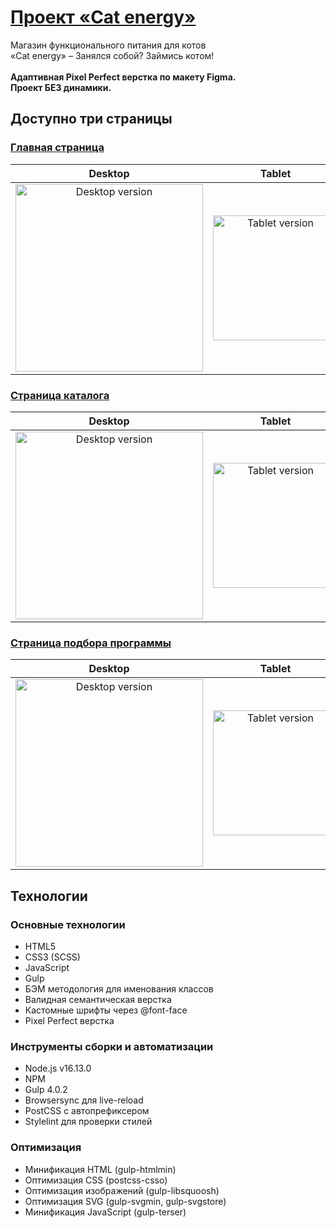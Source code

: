 # [Проект «Cat energy»](https://denispan.github.io/cat-energy-shop/index.html)

Магазин функционального питания для котов </br> «Cat energy» – Занялся собой? Займись котом! </br></br>
<strong>Адаптивная Pixel Perfect верстка по макету Figma. </br> Проект БЕЗ динамики. </strong>

## Доступно три страницы

### [Главная страница](https://denispan.github.io/cat-energy-shop/index.html)
| Desktop | Tablet | Mobile |
|:---------------:|:--------------:|:----------------:|
| <img width="300" alt="Desktop version" src="https://github.com/user-attachments/assets/0e2274fd-c20d-4a38-bb66-460847b2949a" /> | <img width="200" alt="Tablet version" src="https://github.com/user-attachments/assets/58c59b62-1faf-4c85-a5ba-9806f90f4034" /> | <img width="150" alt="Mobile version" src="https://github.com/user-attachments/assets/d72bb8ae-ace4-495c-aba4-5dae11da9e0b" /> |



### [Страница каталога](https://denispan.github.io/cat-energy-shop/catalog.html)
| Desktop | Tablet | Mobile |
|:---------------:|:--------------:|:----------------:|
| <img width="300" alt="Desktop version" src="https://github.com/user-attachments/assets/7e96e91e-2724-43c8-82f5-c1babdf6e039" /> | <img width="200" alt="Tablet version" src="https://github.com/user-attachments/assets/4dc98d1c-d29e-4f40-86f5-523f37e56c8d" /> | <img width="150" alt="Mobile version" src="https://github.com/user-attachments/assets/9a1b3719-8e99-43df-b82e-a28a0e41a373" /> |

### [Страница подбора программы](https://denispan.github.io/cat-energy-shop/form.html)
| Desktop | Tablet | Mobile |
|:---------------:|:--------------:|:----------------:|
| <img width="300" alt="Desktop version" src="https://github.com/user-attachments/assets/bd717c4c-7711-4cf2-93ea-20a76f6146c3" /> | <img width="200" alt="Tablet version" src="https://github.com/user-attachments/assets/e637f372-cfdd-44ba-b2fa-e69cc94a93c4" /> | <img width="150" alt="Mobile version" src="https://github.com/user-attachments/assets/af25e146-63b4-402c-8614-32a6343b6eb6" /> |




## Технологии

### Основные технологии

- HTML5
- CSS3 (SCSS)
- JavaScript
- Gulp
- БЭМ методология для именования классов
- Валидная семантическая верстка
- Кастомные шрифты через @font-face
- Pixel Perfect верстка

### Инструменты сборки и автоматизации
- Node.js v16.13.0
- NPM
- Gulp 4.0.2
- Browsersync для live-reload
- PostCSS с автопрефиксером
- Stylelint для проверки стилей

### Оптимизация
- Минификация HTML (gulp-htmlmin)
- Оптимизация CSS (postcss-csso)
- Оптимизация изображений (gulp-libsquoosh)
- Оптимизация SVG (gulp-svgmin, gulp-svgstore)
- Минификация JavaScript (gulp-terser)
